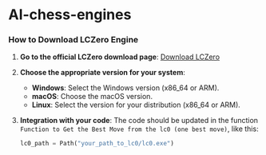 # AI-chess-engines
### How to Download LCZero Engine

1. **Go to the official LCZero download page**:
   [Download LCZero](https://lczero.org/play/download/)

2. **Choose the appropriate version for your system**:

   * **Windows**: Select the Windows version (x86\_64 or ARM).
   * **macOS**: Choose the macOS version.
   * **Linux**: Select the version for your distribution (x86\_64 or ARM).

3. **Integration with your code**:
   The code should be updated in the function `Function to Get the Best Move from the lc0 (one best move)`, like this:

   ```python
   lc0_path = Path("your_path_to_lc0/lc0.exe")
   ```
